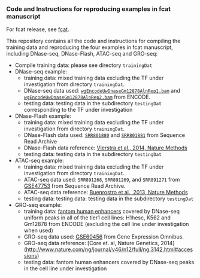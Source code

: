### Code and Instructions for reproducing examples in fcat manuscript

For fcat release, see [fcat](https://github.com/HeBing/fcat).

This repository contains all the code and instructions for compiling the training data and reproducing the four examples in fcat manuscript, including DNase-seq, DNase-Flash, ATAC-seq and GRO-seq: 

* Compile training data: please see directory `trainingDat`
* DNase-seq example: 
    - training data: mixed training data excluding the TF under investigation from directory `trainingDat`.
    - DNase-seq data used: [`wgEncodeUwDnaseGm12878AlnRep1.bam`](http://hgdownload.cse.ucsc.edu/goldenpath/hg19/encodeDCC/wgEncodeUwDnase/wgEncodeUwDnaseGm12878AlnRep1.bam) and [`wgEncodeUwDnaseGm12878AlnRep2.bam`](http://hgdownload.cse.ucsc.edu/goldenpath/hg19/encodeDCC/wgEncodeUwDnase/wgEncodeUwDnaseGm12878AlnRep2.bam) from ENCODE.
    - testing data: testing data in the subdirectory `testingDat` corresponding to the TF under investigation
* DNase-Flash example: 
    - training data: mixed training data excluding the TF under investigation from directory `trainingDat`.
    - DNase-Flash data used: [`SRR801880`](http://www.ncbi.nlm.nih.gov/sra?term=SRX258320) and [`SRR801881`](http://www.ncbi.nlm.nih.gov/sra?term=SRX258328) from Sequence Read Archive
    - DNase-Flash data reference: [Vierstra et al., 2014, Nature Methods](http://www.nature.com/nmeth/journal/v11/n1/full/nmeth.2713.html)
    - testing data: testing data in the subdirectory `testingDat`
* ATAC-seq example: 
    - training data: mixed training data excluding the TF under investigation from directory `trainingDat`.
    - ATAC-seq data used: `SRR891268`, `SRR891269`, and `SRR891271` from [GSE47753](http://www.ncbi.nlm.nih.gov/geo/query/acc.cgi?acc=GSE47753) from Sequence Read Archive. 
    - ATAC-seq data reference: [Buenrostro et al., 2013, Nature Methods](http://www.nature.com/nmeth/journal/v10/n12/full/nmeth.2688.html)
    - testing data: testing data: testing data in the subdirectory `testingDat` 
* GRO-seq example: 
    - training data: [fantom human enhancers](http://fantom.gsc.riken.jp/5/datafiles/latest/extra/Enhancers/) covered by DNase-seq uniform peaks in all of the tier1 cell lines: H1hesc, K562 and Gm12878 from ENCODE (excluding the cell line under investigation when used)
    - GRO-seq data used: [GSE60456](http://www.ncbi.nlm.nih.gov/geo/query/acc.cgi?acc=GSE60456) from Gene Expression Omnibus.
    - GRO-seq data reference: [Core et. al, Nature Genetics, 2014] (http://www.nature.com/ng/journal/v46/n12/full/ng.3142.html#accessions)
    - testing data: fantom human enhancers covered by DNase-seq peaks in the cell line under investigation
    
    


